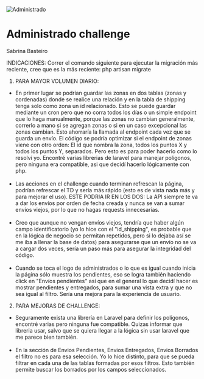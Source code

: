 ![Administrado](https://administrado-assets.s3.amazonaws.com/img/logo_mail.png "Administrado")

# Administrado challenge
Sabrina Basteiro

INDICACIONES:
Correr el comando siguiente para ejecutar la migración más reciente, cree que es la más reciente:
php artisan migrate

1) PARA MAYOR VOLUMEN DIARIO:

* En primer lugar se podrían guardar las zonas en dos tablas (zonas y cordenadas) donde se realice una relación y en la tabla de shipping tenga solo como zona un id relacionado. Esto se puede guardar mediante un cron pero que no corra todos los días o un simple endpoint que lo haga manualmente, porque las zonas no cambian generalmente, correrlo a mano si se agregan zonas o si en un caso excepcional las zonas cambian. Esto ahorraría la llamada al endpoint cada vez que se guarda un envío.
El código se podría optimizar si el endpoint de zonas viene con otro orden: El id que nombra la zona, todos los puntos X y todos los puntos Y, separados. Pero esto es para poder hacerlo como lo resolví yo. Encontré varias librerias de laravel para manejar polígonos, pero ninguna era compatible, asi que decidí hacerlo lógicamente con php.
</br></br>
* Las acciones en el challenge cuando terminan refrescan la página, podrían refrescar el TD y sería más rápido (esto es de vista nada más y para mejorar el uso).
ESTE PODRIA IR EN LOS DOS: La API siempre te va a dar los envíos por orden de fecha creada y nunca se van
a sumar envíos viejos, por lo que no hagas requests innecesarias.
</br></br>
* Creo que aunque no vengan envíos viejos, tendría que haber algún campo identificatorio (yo lo hice con el "id_shipping", es probable que en la lógica de negocio se permitan repetidos, pero si lo dejaba así se me iba a llenar la base de datos) para asegurarse que un envío no se va a cargar dos veces, sería un paso más para asegurar la integridad del código.
</br></br>
* Cuando se toca el logo de administrados o lo que es igual cuando inicia la página sólo muestra los pendientes, eso se logra también haciendo click en "Envíos pendientes" así que en el general lo que decidí hacer es mostrar pendientes y entregados, para sumar una vista extra y que no sea igual al filtro. Sería una mejora para la experiencia de usuario.



2) PARA MEJORAS DE CHALLENGE:

* Seguramente exista una librería en Laravel para definir los polígonos, encontré varias pero ninguna fue compatible. Quizas informar que libreria usar, salvo que se quiera llegar a la lógica sin usar laravel que me parece bien también.
</br></br>
* En la sección de Envios Pendientes, Envios Entregados, Envios Borrados el filtro no es para esa selección. Yo lo hice distinto, para que se pueda filtrar en cada una de las tablas formadas por esos filtros. Esto también permite buscar los borrados por los campos seleccionados.
